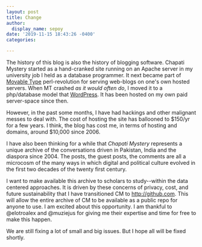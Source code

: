 ```yaml
---
layout: post
title: Change
author:
  display_name: sepoy
date: '2019-11-15 18:43:26 -0400'
categories:

---
```


The history of this blog is also the history of blogging software. Chapati Mystery started as a hand-cranked site running on an Apache server in my university job I held as a database programmer. It next became part of [Movable Type](https://en.wikipedia.org/wiki/Movable_Type) perl-revolution for serving web-blogs on one's own hosted servers. When MT crashed *as it would often do*, I moved it to a php/database model that [WordPress](https://en.wikipedia.org/wiki/WordPress). It has been hosted on my own paid server-space since then.

However, in the past some months, I have had hackings and other malignant messes to deal with. The cost of hosting the site has ballooned to $150/yr for a few years. I think, the blog has cost me, in terms of hosting and domains, around $10,000 since 2006.

I have also been thinking for a while that *Chapati Mystery* represents a unique archive of the conversations driven in Pakistan, India and the diaspora since 2004. The posts, the guest posts, the comments are all a microcosm of the many ways in which digital and political culture evolved in the first two decades of the twenty first century.

I want to make available this archive to scholars to study--within the data centered approaches. It is driven by these concerns of privacy, cost, and future sustainability that I have transitioned CM to http://github.com. This will allow the entire archive of CM to be available as a public repo for anyone to use. I am excited about this opportunity. I am thankful to @elotroalex and @muziejus for giving me their expertise and time for free to make this happen.

We are still fixing a lot of small and big issues. But I hope all will be fixed shortly.

